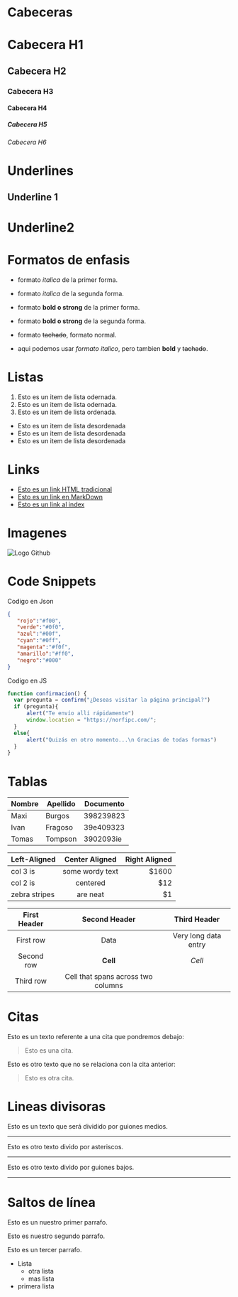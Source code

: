 # Cabeceras
# Cabecera H1
## Cabecera H2
### Cabecera H3
#### Cabecera H4
##### Cabecera H5
###### Cabecera H6



# Underlines
Underline 1
--------------

Underline2
===============

# Formatos de enfasis
- formato *italica* de la primer forma. 
- formato _italica_ de la segunda forma.

- formato **bold o strong** de la primer forma.
- formato __bold o strong__ de la segunda forma.

- formato ~~tachado~~, formato normal.
- aqui podemos usar *formato italico*, pero tambien **bold** y ~~tachado~~.

# Listas

1. Esto es un item de lista odernada.
2. Esto es un item de lista odernada.
3. Esto es un item de lista ordenada.

- Esto es un item  de lista desordenada
- Esto es un item  de lista desordenada
- Esto es un item  de lista desordenada

# Links
- <a href="http://www.google.com">Esto es un link HTML tradicional</a>
- [Esto es un link en MarkDown](http://www.google.com)
- [Esto es un link al index](index.html)

# Imagenes
![Logo Github](https://camo.githubusercontent.com/aa80319b202545ecfb312dcc597f4728839e12f4c880566e9f06325355c06889/68747470733a2f2f63646e2e69636f6e73636f75742e636f6d2f69636f6e2f667265652f706e672d3235362f6769746875622d3135342d3637353637352e706e67)

# Code Snippets
Codigo en Json
 ```JSON
 {
    "rojo":"#f00",
    "verde":"#0f0",
    "azul":"#00f",
    "cyan":"#0ff",
    "magenta":"#f0f",
    "amarillo":"#ff0",
    "negro":"#000"
}
 ```
 Codigo en JS
  ```Javascript
function confirmacion() {
	var pregunta = confirm("¿Deseas visitar la página principal?")
	if (pregunta){
		alert("Te envío allí rápidamente")
		window.location = "https://norfipc.com/";
	}
	else{
		alert("Quizás en otro momento...\n Gracias de todas formas")
	}
}
  ```
  # Tablas
  | Nombre | Apellido | Documento | 
  | ------ | -------- | --------- |
  | Maxi   | Burgos   | 398239823 |
  | Ivan   | Fragoso  | 39e409323 |
  | Tomas  | Tompson  | 3902093ie |

| Left-Aligned  | Center Aligned  | Right Aligned |
| :------------ |:---------------:| -------------:|
| col 3 is      | some wordy text | $1600         |
| col 2 is      | centered        | $12           |
| zebra stripes | are neat        | $1            |

| First Header  | Second Header | Third Header         |
| :------------: | :-----------: | :-------------------: |
| First row     | Data          | Very long data entry |
| Second row    | **Cell**      | *Cell*               |
| Third row     | Cell that spans across two columns  ||


# Citas
Esto es un texto referente a una cita que pondremos debajo:
> Esto es una cita.

Esto es otro texto que no se relaciona con la cita anterior:
> Esto es otra cita.

# Lineas divisoras
Esto es un texto que será dividido por guiones medios.

---
Esto es otro texto divido por asteriscos.

***


Esto es otro texto divido por guiones bajos.

___

# Saltos de línea
Esto es un nuestro primer parrafo.

Esto es nuestro segundo parrafo.

Esto es un tercer parrafo.
- Lista
    - otra lista
    - mas lista
- primera lista